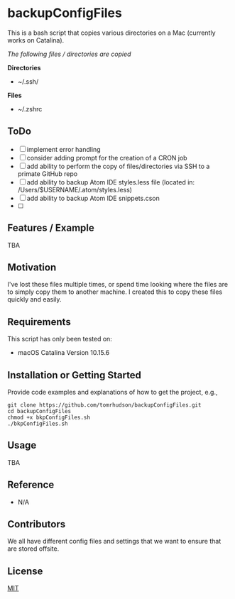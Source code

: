 # backupConfigFiles
This is a bash script that copies various directories on a Mac (currently works on Catalina).

*The following files / directories are copied*

**Directories**
+ ~/.ssh/

**Files**
+ ~/.zshrc

## ToDo

- [ ] implement error handling
- [ ] consider adding prompt for the creation of a CRON job
- [ ] add ability to perform the copy of files/directories via SSH to a primate GitHub repo
- [ ] add ability to backup Atom IDE styles.less file (located in: /Users/$USERNAME/.atom/styles.less)
- [ ] add ability to backup Atom IDE snippets.cson
- [ ] 

## Features / Example
TBA

## Motivation

I've lost these files multiple times, or spend time looking where the files are to simply copy them to another machine. I created this to copy these files quickly and easily.

## Requirements
This script has only been tested on:
+ macOS Catalina Version 10.15.6

## Installation or Getting Started

Provide code examples and explanations of how to get the project, e.g.,

	git clone https://github.com/tomrhudson/backupConfigFiles.git
    cd backupConfigFiles
    chmod +x bkpConfigFiles.sh
    ./bkpConfigFiles.sh

## Usage

TBA

## Reference

+ N/A

## Contributors

We all have different config files and settings that we want to ensure that are stored offsite.

## License

[MIT](http://opensource.org/licenses/mit-license.php)
